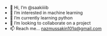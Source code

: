 - 👋 Hi, I’m @saakiiiib
- 👀 I’m interested in machine learning
- 🌱 I’m currently learning python
- 💞️ I’m looking to collaborate on a project
- 📫 Reach me... nazmussakin101q@gmail.com

<!---
saakiiiib/saakiiiib is a ✨ special ✨ repository because its `README.md` (this file) appears on your GitHub profile.
You can click the Preview link to take a look at your changes.
--->
